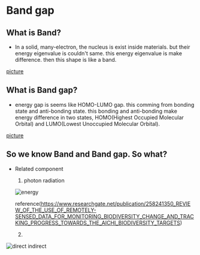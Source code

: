 # Band gap

## What is **Band**?
  - In a solid, many-electron, the nucleus is exist inside materials. but their energy eigenvalue is couldn't same. this energy eigenvalue is make difference. then this shape is like a band.

[picture](https://en.wikipedia.org/wiki/Band_gap#/media/File:Solid_state_electronic_band_structure.svg)

## What is **Band gap**?
  - energy gap is seems like HOMO-LUMO gap. this comming from bonding state and anti-bonding state. this bonding and anti-bonding make energy difference in two states, HOMO(Highest Occupied Molecular Orbital) and LUMO(Lowest Unoccupied Molecular Orbital).

[picture](https://chem.libretexts.org/Bookshelves/Physical_and_Theoretical_Chemistry_Textbook_Maps/Physical_Chemistry_%28LibreTexts%29/09%3A_Chemical_Bonding_in_Diatomic_Molecules/9.05%3A_Bonding_and_Antibonding_Orbitals)


## So we know Band and Band gap. So what?
  - Related component
    1. photon radiation


    ![energy](https://user-images.githubusercontent.com/64780986/175063174-e73e8007-5300-40a7-961e-19373ff32e37.PNG)
    
    
    reference(https://www.researchgate.net/publication/258241350_REVIEW_OF_THE_USE_OF_REMOTELY-SENSED_DATA_FOR_MONITORING_BIODIVERSITY_CHANGE_AND_TRACKING_PROGRESS_TOWARDS_THE_AICHI_BIODIVERSITY_TARGETS)



    2.
![direct indirect](https://user-images.githubusercontent.com/64780986/174976971-2e2427a7-f968-4852-b6c4-00d371da7368.jpg)
